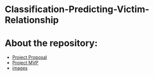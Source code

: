 # Classification-Predicting-Victim-Relationship
# About the repository:
- [Project Proposal](https://github.com/renad-albishri/Classification-Predicting-Victim-Relationship/blob/main/Predicting%20Victim%20Relationship%20Classification%20Proposal.md)
- [Project MVP](https://github.com/renad-albishri/Classification-Predicting-Victim-Relationship/blob/main/Predicting%20Victim%20Relationship%20Classification%20MVP.md)
- [images](https://github.com/renad-albishri/Classification-Predicting-Victim-Relationship/tree/main/images)
